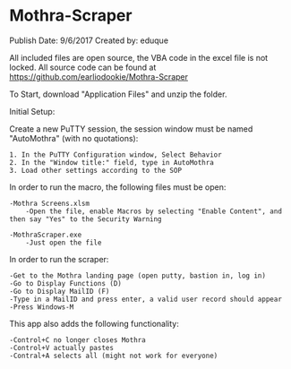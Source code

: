 # Mothra-Scraper
Publish Date: 9/6/2017
Created by: eduque

All included files are open source, the VBA code in the excel file is not locked. All source code can be found at https://github.com/earliodookie/Mothra-Scraper

To Start, download "Application Files" and unzip the folder.

Initial Setup:

Create a new PuTTY session, the session window must be named "AutoMothra" (with no quotations):

	1. In the PuTTY Configuration window, Select Behavior
	2. In the "Window title:" field, type in AutoMothra
	3. Load other settings according to the SOP
	
	
In order to run the macro, the following files must be open:

	-Mothra Screens.xlsm
		-Open the file, enable Macros by selecting "Enable Content", and then say "Yes" to the Security Warning
		
	-MothraScraper.exe
		-Just open the file


In order to run the scraper:

	-Get to the Mothra landing page (open putty, bastion in, log in)
	-Go to Display Functions (D)
	-Go to Display MailID (F)
	-Type in a MailID and press enter, a valid user record should appear
	-Press Windows-M
	
This app also adds the following functionality:

	-Control+C no longer closes Mothra
	-Control+V actually pastes
	-Contral+A selects all (might not work for everyone)
